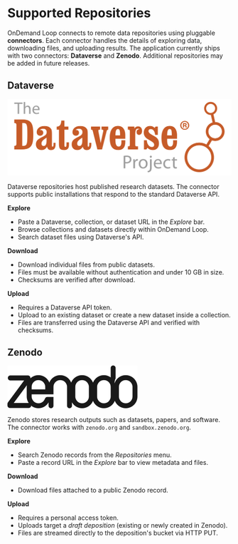 # Supported Repositories

OnDemand Loop connects to remote data repositories using pluggable **connectors**. Each connector handles the details of exploring data, downloading files, and uploading results. The application currently ships with two connectors: **Dataverse** and **Zenodo**. Additional repositories may be added in future releases.

## Dataverse

![Dataverse](../assets/dataverse_project.svg)

Dataverse repositories host published research datasets. The connector supports public installations that respond to the standard Dataverse API.

**Explore**

- Paste a Dataverse, collection, or dataset URL in the *Explore* bar.
- Browse collections and datasets directly within OnDemand Loop.
- Search dataset files using Dataverse's API.

**Download**

- Download individual files from public datasets.
- Files must be available without authentication and under 10&nbsp;GB in size.
- Checksums are verified after download.

**Upload**

- Requires a Dataverse API token.
- Upload to an existing dataset or create a new dataset inside a collection.
- Files are transferred using the Dataverse API and verified with checksums.

## Zenodo

![Zenodo](../assets/zenodo_project.svg)

Zenodo stores research outputs such as datasets, papers, and software. The connector works with `zenodo.org` and `sandbox.zenodo.org`.

**Explore**

- Search Zenodo records from the *Repositories* menu.
- Paste a record URL in the *Explore* bar to view metadata and files.

**Download**

- Download files attached to a public Zenodo record.

**Upload**

- Requires a personal access token.
- Uploads target a *draft deposition* (existing or newly created in Zenodo).
- Files are streamed directly to the deposition's bucket via HTTP PUT.

